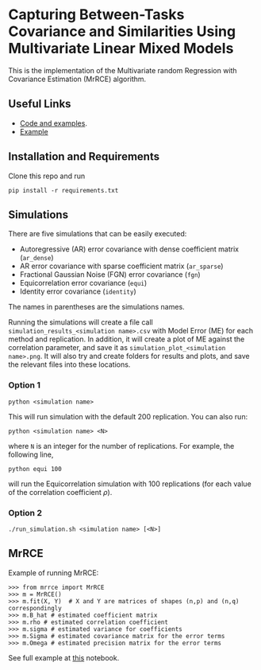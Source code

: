 # Capturing Between-Tasks Covariance and Similarities Using Multivariate Linear Mixed Models

This is the implementation of the Multivariate random Regression with Covariance Estimation (MrRCE) algorithm.

## Useful Links

- [Code and examples](https://github.com/AvivNavon/MrRCE).
- [Example](https://github.com/AvivNavon/MrRCE/example.ipynb)

## Installation and Requirements

Clone this repo and run

```
pip install -r requirements.txt
```

## Simulations

There are five simulations that can be easily executed:

- Autoregressive (AR) error covariance with dense coefficient matrix (`ar_dense`)
- AR error covariance with sparse coefficient matrix (`ar_sparse`)
- Fractional Gaussian Noise (FGN) error covariance (`fgn`)
- Equicorrelation error covariance (`equi`)
- Identity error covariance (`identity`)

The names in parentheses are the simulations names.

Running the simulations will create a file call `simulation_results_<simulation name>.csv` with Model Error (ME) for each method and replication.
In addition, it will create a plot of ME against the correlation parameter, and save it as `simulation_plot_<simulation name>.png`. It will also try and 
create folders for results and plots, and save the relevant files into these locations.

### Option 1

```
python <simulation name>
```

This will run simulation <simulation name> with the default 200 replication. You can also run:

```
python <simulation name> <N>
```
where `N` is an integer for the number of replications. For example, the following line,

```
python equi 100
```
will run the Equicorrelation simulation with 100 replications (for each value of the correlation coefficient $\rho$).

### Option 2

```
./run_simulation.sh <simulation name> [<N>]
```
## MrRCE

Example of running MrRCE:

```
>>> from mrrce import MrRCE
>>> m = MrRCE()
>>> m.fit(X, Y)  # X and Y are matrices of shapes (n,p) and (n,q) correspondingly
>>> m.B_hat # estimated coefficient matrix
>>> m.rho # estimated correlation coefficient
>>> m.sigma # estimated variance for coefficients
>>> m.Sigma # estimated covariance matrix for the error terms
>>> m.Omega # estimated precision matrix for the error terms
```

See full example at [this](https://github.com/AvivNavon/MrRCE/example.ipynb) notebook.